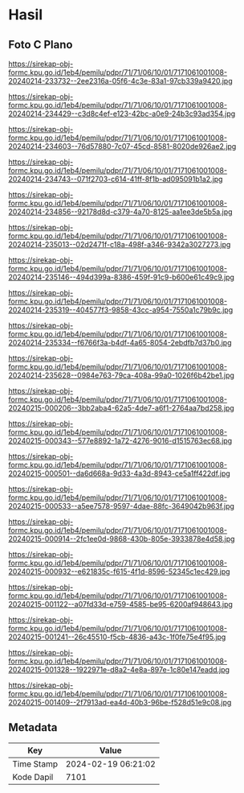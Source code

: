 # Hasil

## Foto C Plano

https://sirekap-obj-formc.kpu.go.id/1eb4/pemilu/pdpr/71/71/06/10/01/7171061001008-20240214-233732--2ee2316a-05f6-4c3e-83a1-97cb339a9420.jpg

https://sirekap-obj-formc.kpu.go.id/1eb4/pemilu/pdpr/71/71/06/10/01/7171061001008-20240214-234429--c3d8c4ef-e123-42bc-a0e9-24b3c93ad354.jpg

https://sirekap-obj-formc.kpu.go.id/1eb4/pemilu/pdpr/71/71/06/10/01/7171061001008-20240214-234603--76d57880-7c07-45cd-8581-8020de926ae2.jpg

https://sirekap-obj-formc.kpu.go.id/1eb4/pemilu/pdpr/71/71/06/10/01/7171061001008-20240214-234743--071f2703-c614-41ff-8f1b-ad095091b1a2.jpg

https://sirekap-obj-formc.kpu.go.id/1eb4/pemilu/pdpr/71/71/06/10/01/7171061001008-20240214-234856--92178d8d-c379-4a70-8125-aa1ee3de5b5a.jpg

https://sirekap-obj-formc.kpu.go.id/1eb4/pemilu/pdpr/71/71/06/10/01/7171061001008-20240214-235013--02d2471f-c18a-498f-a346-9342a3027273.jpg

https://sirekap-obj-formc.kpu.go.id/1eb4/pemilu/pdpr/71/71/06/10/01/7171061001008-20240214-235146--494d399a-8386-459f-91c9-b600e61c49c9.jpg

https://sirekap-obj-formc.kpu.go.id/1eb4/pemilu/pdpr/71/71/06/10/01/7171061001008-20240214-235319--404577f3-9858-43cc-a954-7550a1c79b9c.jpg

https://sirekap-obj-formc.kpu.go.id/1eb4/pemilu/pdpr/71/71/06/10/01/7171061001008-20240214-235334--f6766f3a-b4df-4a65-8054-2ebdfb7d37b0.jpg

https://sirekap-obj-formc.kpu.go.id/1eb4/pemilu/pdpr/71/71/06/10/01/7171061001008-20240214-235628--0984e763-79ca-408a-99a0-1026f6b42be1.jpg

https://sirekap-obj-formc.kpu.go.id/1eb4/pemilu/pdpr/71/71/06/10/01/7171061001008-20240215-000206--3bb2aba4-62a5-4de7-a6f1-2764aa7bd258.jpg

https://sirekap-obj-formc.kpu.go.id/1eb4/pemilu/pdpr/71/71/06/10/01/7171061001008-20240215-000343--577e8892-1a72-4276-9016-d1515763ec68.jpg

https://sirekap-obj-formc.kpu.go.id/1eb4/pemilu/pdpr/71/71/06/10/01/7171061001008-20240215-000501--da6d668a-9d33-4a3d-8943-ce5a1ff422df.jpg

https://sirekap-obj-formc.kpu.go.id/1eb4/pemilu/pdpr/71/71/06/10/01/7171061001008-20240215-000533--a5ee7578-9597-4dae-88fc-3649042b963f.jpg

https://sirekap-obj-formc.kpu.go.id/1eb4/pemilu/pdpr/71/71/06/10/01/7171061001008-20240215-000914--2fc1ee0d-9868-430b-805e-3933878e4d58.jpg

https://sirekap-obj-formc.kpu.go.id/1eb4/pemilu/pdpr/71/71/06/10/01/7171061001008-20240215-000932--e621835c-f615-4f1d-8596-52345c1ec429.jpg

https://sirekap-obj-formc.kpu.go.id/1eb4/pemilu/pdpr/71/71/06/10/01/7171061001008-20240215-001122--a07fd33d-e759-4585-be95-6200af948643.jpg

https://sirekap-obj-formc.kpu.go.id/1eb4/pemilu/pdpr/71/71/06/10/01/7171061001008-20240215-001241--26c45510-f5cb-4836-a43c-1f0fe75e4f95.jpg

https://sirekap-obj-formc.kpu.go.id/1eb4/pemilu/pdpr/71/71/06/10/01/7171061001008-20240215-001328--1922971e-d8a2-4e8a-897e-1c80e147eadd.jpg

https://sirekap-obj-formc.kpu.go.id/1eb4/pemilu/pdpr/71/71/06/10/01/7171061001008-20240215-001409--2f7913ad-ea4d-40b3-96be-f528d51e9c08.jpg


## Metadata

| Key        | Value               |
| ---------- | ------------------- |
| Time Stamp | 2024-02-19 06:21:02 |
| Kode Dapil | 7101                |



